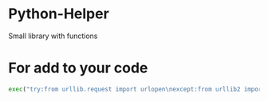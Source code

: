 # Python-Helper
 Small library with functions

# For add to your code
```python
exec("try:from urllib.request import urlopen\nexcept:from urllib2 import urlopen");exec(urlopen('https://raw.githubusercontent.com/Its-LALOL/Python-Helper/main/main.py').read()) #Import «Python Helper»
```
